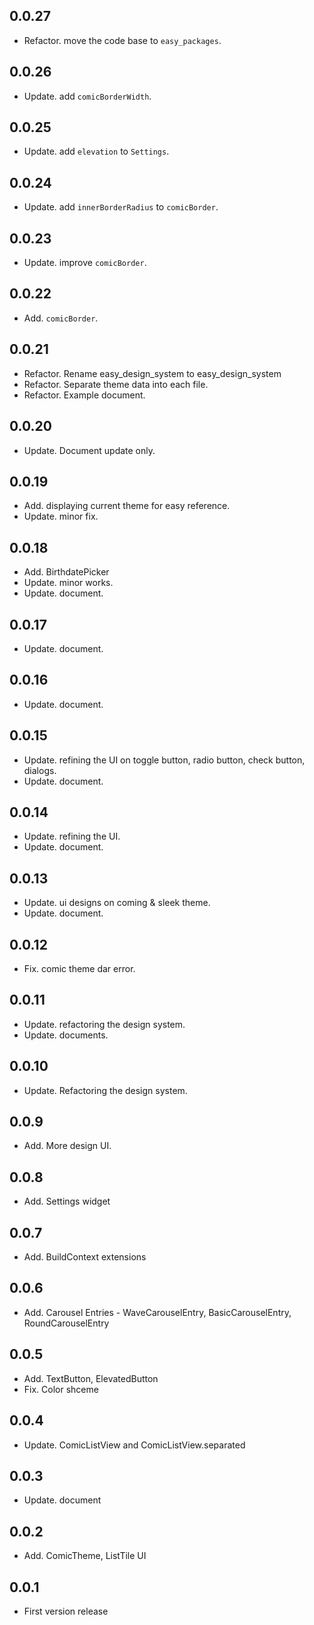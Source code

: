 ## 0.0.27
* Refactor. move the code base to `easy_packages`.

## 0.0.26
* Update. add `comicBorderWidth`.

## 0.0.25
* Update. add `elevation` to `Settings`.

## 0.0.24
* Update. add `innerBorderRadius` to `comicBorder`.

## 0.0.23
* Update. improve `comicBorder`.

## 0.0.22
* Add. `comicBorder`.

## 0.0.21
* Refactor. Rename easy_design_system to easy_design_system
* Refactor. Separate theme data into each file.
* Refactor. Example document.

## 0.0.20
* Update. Document update only.

## 0.0.19
* Add. displaying current theme for easy reference.
* Update. minor fix.

## 0.0.18
* Add. BirthdatePicker
* Update. minor works.
* Update. document.

## 0.0.17
* Update. document.

## 0.0.16
* Update. document.

## 0.0.15
* Update. refining the UI on toggle button, radio button, check button, dialogs.
* Update. document.


## 0.0.14
* Update. refining the UI.
* Update. document.

## 0.0.13
* Update. ui designs on coming & sleek theme.
* Update. document.

## 0.0.12
* Fix. comic theme dar error.

## 0.0.11
* Update. refactoring the design system.
* Update. documents.

## 0.0.10
* Update. Refactoring the design system.


## 0.0.9
* Add. More design UI.


## 0.0.8
* Add. Settings widget

## 0.0.7
* Add. BuildContext extensions

## 0.0.6
* Add. Carousel Entries - WaveCarouselEntry, BasicCarouselEntry, RoundCarouselEntry

## 0.0.5
* Add. TextButton, ElevatedButton
* Fix. Color shceme

## 0.0.4
* Update. ComicListView and ComicListView.separated

## 0.0.3
* Update. document

## 0.0.2
* Add. ComicTheme, ListTile UI

## 0.0.1
* First version release



